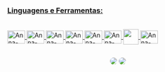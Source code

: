 <div align="center">
  <a href="https://github.com/andradeannac">
</div>
  
### Linguagens e Ferramentas:

<div style="display: inline_block"><br>
  <img align="center" alt="Anna-HTML" height="30" width="40" src="https://cdn.jsdelivr.net/gh/devicons/devicon/icons/html5/html5-original.svg">
  <img align="center" alt="Anna-CSS" height="30" width="40" src="https://cdn.jsdelivr.net/gh/devicons/devicon/icons/css3/css3-original.svg">
  <img align="center" alt="Anna-JS" height="30" width="40" src="https://cdn.jsdelivr.net/gh/devicons/devicon/icons/javascript/javascript-original.svg">
  <img align="center" alt="Anna-VSCode" height="30" width="40" src="https://cdn.jsdelivr.net/gh/devicons/devicon/icons/visualstudio/visualstudio-plain.svg">
  <img align="center" alt="Anna-Figma" height="30" width="40" src="https://cdn.jsdelivr.net/gh/devicons/devicon/icons/figma/figma-original.svg">
  <img align="center" alt="Anna-Git" height="30" width="40" src="https://cdn.jsdelivr.net/gh/devicons/devicon/icons/git/git-original.svg">
  <img align="center" alt="Anna-GitHub" height="35" width="35" src="https://user-images.githubusercontent.com/104032202/185528210-64bc3515-1ccd-4b07-8da6-15ab74e93c61.png" style="color: #fff;">
  <img align="center" alt="Anna-NodeJs" height="30" width="40"  src="https://cdn.jsdelivr.net/gh/devicons/devicon/icons/nodejs/nodejs-original.svg">
</div>
  
##

<div align="center"> 
  <a href="https://app.slack.com/client/T0NNB6T0R/C03LXJ10WJD/rimeto_profile/U03MUMBTQEB" target="_blank"><img src="https://img.shields.io/badge/Slack-4A154B?style=for-the-badge&logo=slack&logoColor=white" style="border-radius:50px;"></a>
  <a href="mailto:andradeannac@gmail.com"_blank"><img src=https://img.shields.io/badge/Gmail-D14836?style=for-the-badge&logo=gmail&logoColor=white style="border-radius:50px;"></a>
 
  
</div>
